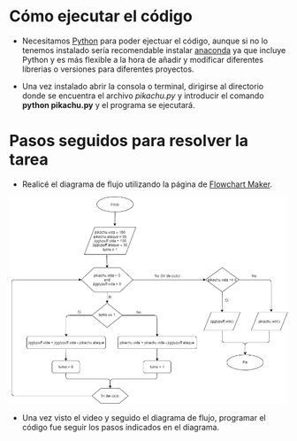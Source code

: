 # Cómo ejecutar el código

- Necesitamos [Python](https://www.python.org/) para poder ejectuar el código, aunque si no lo tenemos instalado sería recomendable instalar [anaconda](https://www.anaconda.com/products/individual) ya que incluye Python y es más flexible a la hora de añadir y modificar diferentes librerias o versiones para diferentes proyectos.

- Una vez instalado abrir la consola o terminal, dirigirse al directorio donde se encuentra el archivo _pikachu.py_ y introducir el comando **python pikachu.py** y el programa se ejecutará.

# Pasos seguidos para resolver la tarea

- Realicé el diagrama de flujo utilizando la página de [Flowchart Maker](https://app.diagrams.net/).

![Diagrama de flujo del programa](diagrama_de_flujo.png)

- Una vez visto el video y seguido el diagrama de flujo, programar el código fue seguir los pasos indicados en el diagrama.
